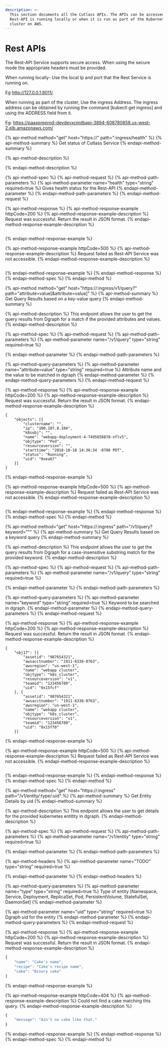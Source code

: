 ```yaml
---
description: >-
  This section documents all the Cutlass APIs. The APIs can be accessed when the
  Rest-API is running locally or when it is run as part of the Kubernetes
  cluster on AWS.
---
```


# Rest APIs

The Rest-API Service supports secure access. When using the secure mode the appropriate headers must be provided.

When running locally- Use the local Ip and port that the Rest Service is running on.

Eg http://127.0.0.1:8011/

When running as part of the cluster, Use the ingress Address. The ingress address can be obtained by  running the command \[kubectl get ingress\] and using the ADDRESS field from it. 

Eg: https://paaspreprod-devdevxcmdbapi-3894-608780858.us-west-2.elb.amazonaws.com/

{% api-method method="get" host="https://" path=":ingress/health" %}
{% api-method-summary %}
Get status of Cutlass Service
{% endapi-method-summary %}

{% api-method-description %}

{% endapi-method-description %}

{% api-method-spec %}
{% api-method-request %}
{% api-method-path-parameters %}
{% api-method-parameter name="health" type="string" required=true %}
Gives health status for the Rest-API
{% endapi-method-parameter %}
{% endapi-method-path-parameters %}
{% endapi-method-request %}

{% api-method-response %}
{% api-method-response-example httpCode=200 %}
{% api-method-response-example-description %}
Request was successful. Return the result in JSON format.
{% endapi-method-response-example-description %}

```

```
{% endapi-method-response-example %}

{% api-method-response-example httpCode=500 %}
{% api-method-response-example-description %}
Request failed as Rest-API Service was not accessible.
{% endapi-method-response-example-description %}

```

```
{% endapi-method-response-example %}
{% endapi-method-response %}
{% endapi-method-spec %}
{% endapi-method %}

{% api-method method="get" host="https://:ingress/v1/query?" path="attribute=value\[&attribute=value\]" %}
{% api-method-summary %}
Get Query Results based on a key-value query
{% endapi-method-summary %}

{% api-method-description %}
This endpoint allows the user to get the query results from Dgraph for a match if the provided attributes and values.
{% endapi-method-description %}

{% api-method-spec %}
{% api-method-request %}
{% api-method-path-parameters %}
{% api-method-parameter name="/v1/query" type="string" required=true %}

{% endapi-method-parameter %}
{% endapi-method-path-parameters %}

{% api-method-query-parameters %}
{% api-method-parameter name="attribute=value" type="string" required=true %}
Attribute name and the value to be matched in dgraph
{% endapi-method-parameter %}
{% endapi-method-query-parameters %}
{% endapi-method-request %}

{% api-method-response %}
{% api-method-response-example httpCode=200 %}
{% api-method-response-example-description %}
Request was successful. Return the result in JSON format.
{% endapi-method-response-example-description %}

```
{
	"objects": [{
		"clustername": "",
		"ip": "100.107.8.104",
		"k8sobj": "",
		"name": "webapp-deployment-4-7495658878-nflv5",
		"objtype": "Pod",
		"resourceversion": "",
		"starttime": "2018-10-18 14:36:34 -0700 PDT",
		"status": "Running",
		"uid": "0xea67"
	}]
}
```
{% endapi-method-response-example %}

{% api-method-response-example httpCode=500 %}
{% api-method-response-example-description %}
Request failed as Rest-API Service was not accessible.
{% endapi-method-response-example-description %}

```

```
{% endapi-method-response-example %}
{% endapi-method-response %}
{% endapi-method-spec %}
{% endapi-method %}

{% api-method method="get" host="https://:ingress" path="/v1/query?keyword=\"\"" %}
{% api-method-summary %}
Get Query Results based on a keyword query
{% endapi-method-summary %}

{% api-method-description %}
This endpoint allows the user to get the query results from Dgraph for a case-insensitive substring match for the provided keyword.
{% endapi-method-description %}

{% api-method-spec %}
{% api-method-request %}
{% api-method-path-parameters %}
{% api-method-parameter name="/v1/query" type="string" required=true %}

{% endapi-method-parameter %}
{% endapi-method-path-parameters %}

{% api-method-query-parameters %}
{% api-method-parameter name="keyword" type="string" required=true %}
Keyword to be searched in dgraph.
{% endapi-method-parameter %}
{% endapi-method-query-parameters %}
{% endapi-method-request %}

{% api-method-response %}
{% api-method-response-example httpCode=200 %}
{% api-method-response-example-description %}
Request was successful. Return the result in JSON format.
{% endapi-method-response-example-description %}

```
{
	"obj17": [{
		"assetid": "987654321",
		"awsacctnumber": "1911-6338-0763",
		"awsregion": "us-west-1",
		"name": "webapp cluster",
		"objtype": "k8s_cluster",
		"resourceversion": "v1",
		"teamid": "123456789",
		"uid": "0x15fcf"
	}, {
		"assetid": "987654321",
		"awsacctnumber": "1911-6338-0763",
		"awsregion": "us-west-1",
		"name": "webapp cluster",
		"objtype": "k8s_cluster",
		"resourceversion": "v1",
		"teamid": "123456789",
		"uid": "0x15ff0"
	}]
```
{% endapi-method-response-example %}

{% api-method-response-example httpCode=500 %}
{% api-method-response-example-description %}
Request failed as Rest-API Service was not accessible.
{% endapi-method-response-example-description %}

```

```
{% endapi-method-response-example %}
{% endapi-method-response %}
{% endapi-method-spec %}
{% endapi-method %}

{% api-method method="get" host="https://:ingress" path="/v1/entity/:type/:uid" %}
{% api-method-summary %}
Get Entity Details by uid
{% endapi-method-summary %}

{% api-method-description %}
This endpoint allows the user to get details for the provided kubernetes entitity in dgraph.
{% endapi-method-description %}

{% api-method-spec %}
{% api-method-request %}
{% api-method-path-parameters %}
{% api-method-parameter name="/v1/entity" type="string" required=true %}

{% endapi-method-parameter %}
{% endapi-method-path-parameters %}

{% api-method-headers %}
{% api-method-parameter name="TODO" type="string" required=true %}

{% endapi-method-parameter %}
{% endapi-method-headers %}

{% api-method-query-parameters %}
{% api-method-parameter name="type" type="string" required=true %}
Type of entity \[Namespace, Service, Deployment, ReplicaSet, Pod, PersistentVolume, StatefulSet, DaemonSet\]
{% endapi-method-parameter %}

{% api-method-parameter name="uid" type="string" required=true %}
Dgraph uid for the entity
{% endapi-method-parameter %}
{% endapi-method-query-parameters %}
{% endapi-method-request %}

{% api-method-response %}
{% api-method-response-example httpCode=200 %}
{% api-method-response-example-description %}
Request was successful. Return the result in JSON format.
{% endapi-method-response-example-description %}

```javascript
{
    "name": "Cake's name",
    "recipe": "Cake's recipe name",
    "cake": "Binary cake"
}
```
{% endapi-method-response-example %}

{% api-method-response-example httpCode=404 %}
{% api-method-response-example-description %}
Could not find a cake matching this query.
{% endapi-method-response-example-description %}

```javascript
{
    "message": "Ain't no cake like that."
}
```
{% endapi-method-response-example %}
{% endapi-method-response %}
{% endapi-method-spec %}
{% endapi-method %}



